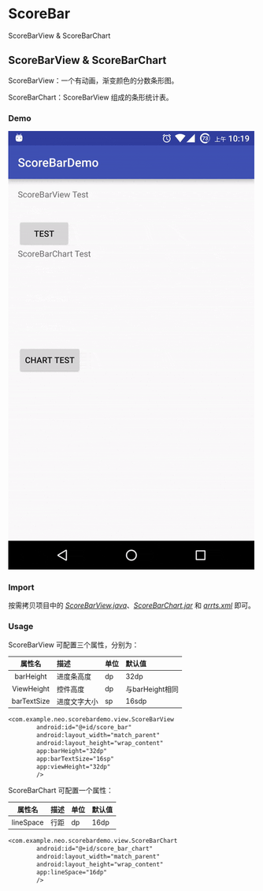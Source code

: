 # ScoreBar
ScoreBarView &amp; ScoreBarChart

## ScoreBarView & ScoreBarChart
ScoreBarView：一个有动画，渐变颜色的分数条形图。

ScoreBarChart：ScoreBarView 组成的条形统计表。

### Demo
![Demo](./image/ScoreBar.gif)

### Import
按需拷贝项目中的 [*ScoreBarView.java*](./app/src/main/java/com/example/neo/scorebardemo/view/ScoreBarView.java)、[*ScoreBarChart.jar*](./app/src/main/java/com/example/neo/scorebardemo/view/ScoreBarChart.java) 和 [*arrts.xml*](./app/src/main/res/values/attrs.xml) 即可。

### Usage
ScoreBarView 可配置三个属性，分别为：

| 属性名  | 描述  | 单位 | 默认值 |
| :-----: | :-----| :-- | :-----|
|barHeight | 进度条高度 | dp|32dp|
|ViewHeight | 控件高度 | dp | 与barHeight相同|
|barTextSize | 进度文字大小 | sp | 16sdp|

```
<com.example.neo.scorebardemo.view.ScoreBarView
        android:id="@+id/score_bar"
        android:layout_width="match_parent"
        android:layout_height="wrap_content"
        app:barHeight="32dp"
        app:barTextSize="16sp"
        app:viewHeight="32dp"
        />
  ```

ScoreBarChart 可配置一个属性：

属性名 | 描述 | 单位 | 默认值
 :--: | :-- | :-- | :-- 
lineSpace|行距|dp|16dp

```
<com.example.neo.scorebardemo.view.ScoreBarChart
        android:id="@+id/score_bar_chart"
        android:layout_width="match_parent"
        android:layout_height="wrap_content"
        app:lineSpace="16dp"
        />
```


